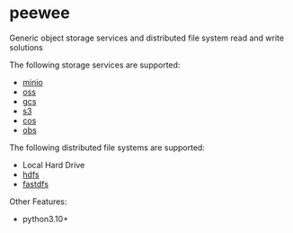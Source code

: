 # peewee

Generic object storage services and distributed file system read and write solutions

The following storage services are supported:

- [minio](https://min.io/)
- [oss](https://www.aliyun.com/product/oss)
- [gcs](https://cloud.google.com/storage)
- [s3](https://aws.amazon.com/cn/s3/)
- [cos](https://cloud.tencent.com/product/cos)
- [obs](https://www.huaweicloud.com/product/obs.html)


The following distributed file systems are supported:
- Local Hard Drive
- [hdfs](https://hadoop.apache.org/docs/r1.2.1/hdfs_design.html)
- [fastdfs](https://github.com/happyfish100/fastdfs)

Other Features:

- python3.10+